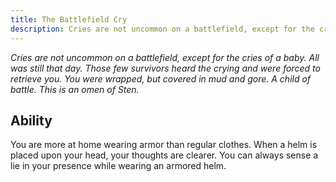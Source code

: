 ```yaml
---
title: The Battlefield Cry
description: Cries are not uncommon on a battlefield, except for the cries of a baby. All was still that day. Those few survivors heard the crying and were forced to retrieve you. You were wrapped, but covered in mud and gore. A child of battle. This is an omen of Sten.
---
```


_Cries are not uncommon on a battlefield, except for the cries of a baby. All was still that day. Those few survivors heard the crying and were forced to retrieve you. You were wrapped, but covered in mud and gore. A child of battle. This is an omen of Sten._

## Ability

You are more at home wearing armor than regular clothes. When a helm is placed upon your head, your thoughts are clearer. You can always sense a lie in your presence while wearing an armored helm.
